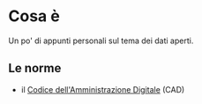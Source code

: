 # Cosa è

Un po' di appunti personali sul tema dei dati aperti.

## Le norme

* il [Codice dell'Amministrazione Digitale](norme/CAD.md) \(CAD\)



